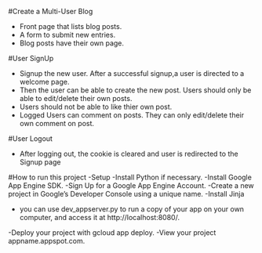 #Create a Multi-User Blog
  - Front page that lists blog posts.
  - A form to submit new entries.
  - Blog posts have their own page.
  
 #User SignUp
   - Signup the new user. After a successful signup,a user is directed to a welcome page.
   - Then the user can be able to create the new post. Users should only be able to edit/delete their own posts.
   - Users should not be able to like thier own post.
   - Logged Users can comment on posts. They can only edit/delete their own comment on post.
   
 #User Logout
   - After logging out, the cookie is cleared and user is redirected to the Signup page
    
 #How to run this project 
  -Setup
    -Install Python if necessary.
    -Install Google App Engine SDK.
    -Sign Up for a Google App Engine Account.
    -Create a new project in Google’s Developer Console using a unique name.
    -Install Jinja
 - you can use dev_appserver.py to run a copy of your app on your own computer, and access it at http://localhost:8080/.
 
-Deploy your project with gcloud app deploy.
-View your project  appname.appspot.com.
 
